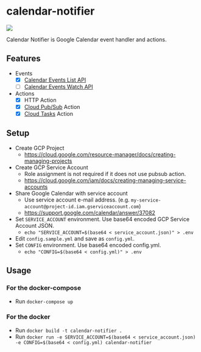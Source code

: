 calendar-notifier
===

![](https://github.com/ww24/calendar-notifier/workflows/Test%20on%20master/badge.svg)

Calendar Notifier is Google Calendar event handler and actions.

## Features

- Events
  - [x] [Calendar Events List API](https://developers.google.com/calendar/v3/reference/events/list)
  - [ ] [Calendar Events Watch API](https://developers.google.com/calendar/v3/reference/events/watch)
- Actions
  - [x] HTTP Action
  - [x] [Cloud Pub/Sub](https://cloud.google.com/pubsub/) Action
  - [x] [Cloud Tasks](https://cloud.google.com/tasks/) Action

## Setup

- Create GCP Project
  - https://cloud.google.com/resource-manager/docs/creating-managing-projects
- Create GCP Service Account
  - Role assignment is not required if it does not use pubsub action.
  - https://cloud.google.com/iam/docs/creating-managing-service-accounts
- Share Google Calendar with service account
  - Use service account e-mail address. (e.g. `my-service-account@project-id.iam.gserviceaccount.com`)
  - https://support.google.com/calendar/answer/37082
- Set `SERVICE_ACCOUNT` environment. Use base64 encoded GCP Service Account JSON.
  - `echo "SERVICE_ACCOUNT=$(base64 < service_account.json)" > .env`
- Edit `config.sample.yml` and save as `config.yml`.
- Set `CONFIG` environment. Use base64 encoded config.yml.
  - `echo "CONFIG=$(base64 < config.yml)" > .env`

## Usage

### For the docker-compose

- Run `docker-compose up`

### For the docker

- Run `docker build -t calendar-notifier .`
- Run `docker run -e SERVICE_ACCOUNT=$(base64 < service_account.json) -e CONFIG=$(base64 < config.yml) calendar-notifier`
